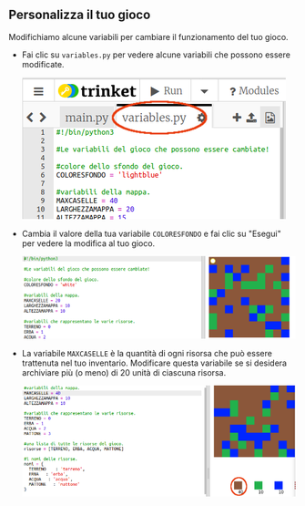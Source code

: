 ## Personalizza il tuo gioco

Modifichiamo alcune variabili per cambiare il funzionamento del tuo gioco.

+ Fai clic su `variables.py` per vedere alcune variabili che possono essere modificate.
    
    ![schermata](images/craft-variables.png)

+ Cambia il valore della tua variabile `COLORESFONDO` e fai clic su "Esegui" per vedere la modifica al tuo gioco.
    
    ![schermata](images/craft-background.png)

+ La variabile `MAXCASELLE` è la quantità di ogni risorsa che può essere trattenuta nel tuo inventario. Modificare questa variabile se si desidera archiviare più (o meno) di 20 unità di ciascuna risorsa.
    
    ![schermata](images/craft-maxtiles.png)